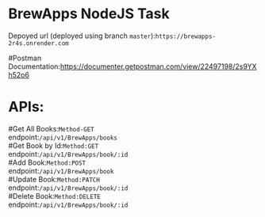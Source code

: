 # BrewApps NodeJS Task </br>
Depoyed url (deployed using  branch `master`):`https://brewapps-2r4s.onrender.com`


#Postman Documentation:https://documenter.getpostman.com/view/22497198/2s9YXh52o6</br>

# APIs:</br>
#Get All Books:`Method-GET`</br>
  endpoint:`/api/v1/BrewApps/books`</br>
#Get Book by Id:`Method:GET`  </br>
 endpoint:`/api/v1/BrewApps/book/:id`</br>
#Add Book:`Method:POST`</br>
  endpoint:`/api/v1/BrewApps/book`</br>
#Update Book:`Method:PATCH`</br>
  endpoint:`/api/v1/BrewApps/book/:id`</br>
#Delete Book:`Method:DELETE`</br>
  endpoint:`/api/v1/BrewApps/book/:id`</br>
